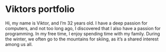 # Viktors portfolio

Hi, my name is Viktor, and I’m 32 years old. I have a deep passion for computers, and not too long ago, I discovered that I also have a passion for programming. In my free time, I enjoy spending time with my family. During the winter, we often go to the mountains for skiing, as it’s a shared interest among us all.
